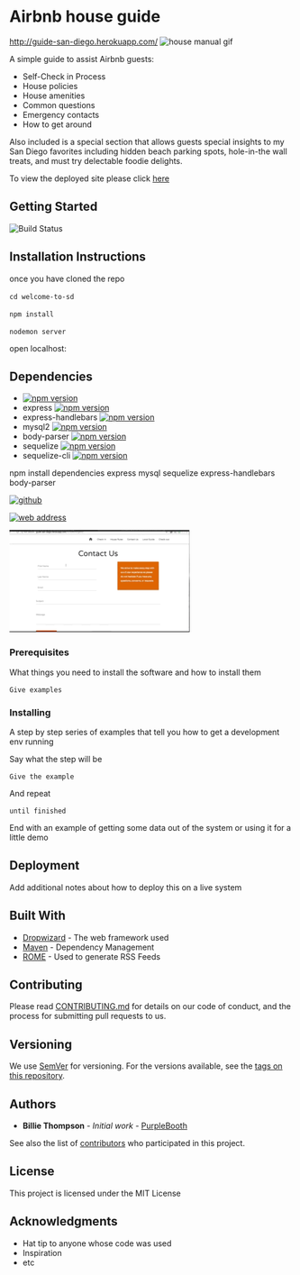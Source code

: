 # Airbnb house guide 
http://guide-san-diego.herokuapp.com/
![house manual gif](/assets/images/house_manual.gif)

A simple guide to assist Airbnb guests:

* Self-Check in Process
* House policies
* House amenities
* Common questions
* Emergency contacts
* How to get around


Also included is a special section that allows guests special insights to my San Diego favorites including hidden beach parking spots, hole-in-the wall treats, and must try delectable foodie delights.

To view the deployed site please click [here](http://guide-san-diego.herokuapp.com/) 

## Getting Started
![Build Status](https://travis-ci.org/dwyl/esta.svg?branch=master)

## Installation Instructions

once you have cloned the repo

`cd welcome-to-sd`

`npm install`

`nodemon server`

open localhost:

## Dependencies
* [![npm version](https://badge.fury.io/js/npm.svg)](https://badge.fury.io/js/npm)
* express            [![npm version](https://badge.fury.io/js/express.svg)](https://badge.fury.io/js/express)
* express-handlebars [![npm version](https://badge.fury.io/js/express-handlebars.svg)](https://badge.fury.io/js/express-handlebars)
* mysql2             [![npm version](https://badge.fury.io/js/mysql2.svg)](https://badge.fury.io/js/mysql2)
* body-parser        [![npm version](https://badge.fury.io/js/body-parser.svg)](https://badge.fury.io/js/body-parser)
* sequelize          [![npm version](https://badge.fury.io/js/sequelize.svg)](https://badge.fury.io/js/sequelize)
* sequelize-cli      [![npm version](https://badge.fury.io/js/sequelize-cli.svg)](https://badge.fury.io/js/sequelize-cli)

npm install
dependencies
  express
  mysql
  sequelize
  express-handlebars
  body-parser
  
  <a href="https://github.com/markjnkim/welcome-to-sd/assets/images/house_manual.gif"><img src="https://github.com/markjnkim/welcome-to-sd/assets/images/house_manual.gif" alt="github"/></a>
  
  <a href="http://guide-san-diego.herokuapp.com/assets/images/house_manual.gif"><img src="http://guide-san-diego.herokuapp.com/assets/images/house_manual.gif" alt="web address"/></a>



![contact gif](/assets/images/contact_pg.gif)

### Prerequisites

What things you need to install the software and how to install them

```
Give examples
```

### Installing

A step by step series of examples that tell you how to get a development env running

Say what the step will be

```
Give the example
```

And repeat

```
until finished
```

End with an example of getting some data out of the system or using it for a little demo

## Deployment

Add additional notes about how to deploy this on a live system

## Built With

* [Dropwizard](http://www.dropwizard.io/1.0.2/docs/) - The web framework used
* [Maven](https://maven.apache.org/) - Dependency Management
* [ROME](https://rometools.github.io/rome/) - Used to generate RSS Feeds

## Contributing

Please read [CONTRIBUTING.md](https://gist.github.com/PurpleBooth/b24679402957c63ec426) for details on our code of conduct, and the process for submitting pull requests to us.

## Versioning

We use [SemVer](http://semver.org/) for versioning. For the versions available, see the [tags on this repository](https://github.com/your/project/tags). 

## Authors

* **Billie Thompson** - *Initial work* - [PurpleBooth](https://github.com/PurpleBooth)

See also the list of [contributors](https://github.com/your/project/contributors) who participated in this project.

## License

This project is licensed under the MIT License 

## Acknowledgments

* Hat tip to anyone whose code was used
* Inspiration
* etc
